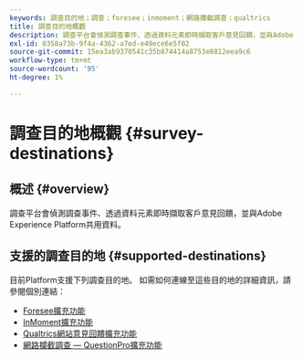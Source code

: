 ```yaml
---
keywords: 調查目的地；調查；foresee；inmoment；網路攔截調查；qualtrics
title: 調查目的地概觀
description: 調查平台會偵測調查事件、透過資料元素即時擷取客戶意見回饋，並與Adobe Experience Platform共用資料。
exl-id: 0358a73b-9f4a-4362-a7ed-e49ece6e5f02
source-git-commit: 15ea3ab9370541c35b874414a8753e8812eea9c6
workflow-type: tm+mt
source-wordcount: '95'
ht-degree: 1%

---
```


# 調查目的地概觀 {#survey-destinations}

## 概述 {#overview}

調查平台會偵測調查事件、透過資料元素即時擷取客戶意見回饋，並與Adobe Experience Platform共用資料。

## 支援的調查目的地 {#supported-destinations}

目前Platform支援下列調查目的地。 如需如何連線至這些目的地的詳細資訊，請參閱個別連結：

* [Foresee擴充功能](./foresee.md)
* [InMoment擴充功能](./inmoment.md)
* [Qualtrics網站意見回饋擴充功能](./qualtrics.md)
* [網路攔截調查 — QuestionPro擴充功能](./web-intercept-surveys.md)
